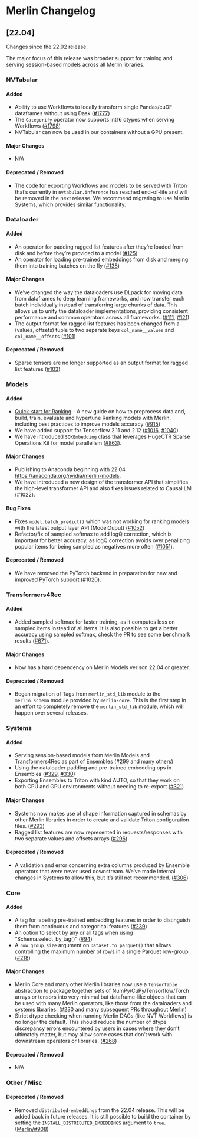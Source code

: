 # Merlin Changelog

## [22.04]

Changes since the 22.02 release.

The major focus of this release was broader support for training and serving session-based models across all Merlin libraries.

### NVTabular

#### Added

* Ability to use Workflows to locally transform single Pandas/cuDF dataframes without using Dask ([#1777](https://github.com/NVIDIA-Merlin/NVTabular/pull/1777))
* The `Categorify` operator now supports int16 dtypes when serving Workflows ([#1798](https://github.com/NVIDIA-Merlin/NVTabular/pull/1798))
* NVTabular can now be used in our containers without a GPU present.

#### Major Changes

* N/A

#### Deprecated / Removed

* The code for exporting Workflows and models to be served with Triton that’s currently in `nvtabular.inference` has reached end-of-life and will be removed in the next release. We recommend migrating to use Merlin Systems, which provides similar functionality.

### Dataloader

#### Added

* An operator for padding ragged list features after they’re loaded from disk and before they’re provided to a model ([#125](https://github.com/NVIDIA-Merlin/dataloader/pull/125))
* An operator for loading pre-trained embeddings from disk and merging them into training batches on the fly ([#138](https://github.com/NVIDIA-Merlin/dataloader/pull/138))

#### Major Changes

* We’ve changed the way the dataloaders use DLpack for moving data from dataframes to deep learning frameworks, and now transfer each batch individually instead of transferring large chunks of data. This allows us to unify the dataloader implementations, providing consistent performance and common operators across all frameworks. ([#111](https://github.com/NVIDIA-Merlin/dataloader/pull/111), [#121](https://github.com/NVIDIA-Merlin/dataloader/pull/121))
* The output format for ragged list features has been changed from a (values, offsets)  tuple to two separate keys `col_name__values` and `col_name__offsets` ([#101](https://github.com/NVIDIA-Merlin/dataloader/pull/101))

#### Deprecated / Removed

* Sparse tensors are no longer supported as an output format for ragged list features ([#103](https://github.com/NVIDIA-Merlin/dataloader/pull/103))

### Models

#### Added

* [Quick-start for Ranking](https://github.com/NVIDIA-Merlin/Merlin/blob/main/examples/quick_start/ranking.md) - A new guide on how to preprocess data and, build, train, evaluate and hypertune Ranking models with Merlin, including best practices to improve models accuracy ([#915](https://github.com/NVIDIA-Merlin/Merlin/pull/915))
* We have added support for Tensorflow 2.11 and 2.12 ([#1016](https://github.com/NVIDIA-Merlin/models/pull/1016), [#1040](https://github.com/NVIDIA-Merlin/models/pull/1040))
* We have introduced `SOKEmbedding` class that leverages HugeCTR Sparse Operations Kit for model parallelism ([#863](https://github.com/NVIDIA-Merlin/models/pull/863)).

#### Major Changes

* Publishing to Anaconda beginning with 22.04 https://anaconda.org/nvidia/merlin-models.
* We have introduced a new design of the transformer API that simplifies the high-level transformer API and also fixes issues related to Causal LM (#1022).

#### Bug Fixes

* Fixes `model.batch_predict()` which was not working for ranking models with the latest output layer API (ModelOuput) ([#1052](https://github.com/NVIDIA-Merlin/models/pull/1052))
* Refactor/fix of sampled softmax to add logQ correction, which is important for better accuracy, as logQ correction avoids over penalizing popular items for being sampled as negatives more often ([#1051](https://github.com/NVIDIA-Merlin/models/pull/1051)).

#### Deprecated / Removed

* We have removed the PyTorch backend in preparation for new and improved PyTorch support  (#1020).

### Transformers4Rec

#### Added

* Added sampled softmax for faster training, as it computes loss on sampled items instead of all items. It is also possible to get a better accuracy using sampled softmax, check the PR to see some benchmark results ([#671](https://github.com/NVIDIA-Merlin/Transformers4Rec/pull/671)).

#### Major Changes

* Now has a hard dependency on Merlin Models verison 22.04 or greater.

#### Deprecated / Removed

* Began migration of Tags from `merlin_std_lib` module to the `merlin.schema` module provided by `merlin-core`. This is the first step in an effort to completely remove the `merlin_std_lib` module, which will happen over several releases.

### Systems

#### Added
* Serving session-based models from Merlin Models and Transformers4Rec as part of Ensembles ([#299](https://github.com/NVIDIA-Merlin/systems/pull/299) and many others)
* Using the dataloader padding and pre-trained embedding ops in Ensembles ([#329](https://github.com/NVIDIA-Merlin/systems/pull/329), [#330](https://github.com/NVIDIA-Merlin/systems/pull/330))
* Exporting Ensembles to Triton with kind AUTO, so that they work on both CPU and GPU environments without needing to re-export ([#321](https://github.com/NVIDIA-Merlin/systems/pull/321))

#### Major Changes

* Systems now makes use of shape information captured in schemas by other Merlin libraries in order to create and validate Triton configuration files. ([#293](https://github.com/NVIDIA-Merlin/systems/pull/293))
* Ragged list features are now represented in requests/responses with two separate values and offsets arrays ([#296](https://github.com/NVIDIA-Merlin/systems/pull/296))

#### Deprecated / Removed

* A validation and error concerning extra columns produced by Ensemble operators that were never used downstream. We’ve made internal changes in Systems to allow this, but it’s still not recommended. ([#306](https://github.com/NVIDIA-Merlin/systems/pull/306))

### Core
#### Added
* A tag for labeling pre-trained embedding features in order to distinguish them from continuous and categorical features ([#239](https://github.com/NVIDIA-Merlin/core/pull/239))
* An option to select by any or all tags when using “Schema.select_by_tag()” ([#94](https://github.com/NVIDIA-Merlin/core/pull/94))
* A `row_group_size` argument on `Dataset.to_parquet()` that allows controlling the maximum number of rows in a single Parquet row-group ([#218](https://github.com/NVIDIA-Merlin/core/pull/218))
#### Major Changes

* Merlin Core and many other Merlin libraries now use a `TensorTable` abstraction to package together sets of NumPy/CuPy/Tensorflow/Torch arrays or tensors into very minimal but dataframe-like objects that can be used with many Merlin operators, like those from the dataloaders and systems libraries. ([#230](https://github.com/NVIDIA-Merlin/core/pull/230) and many subsequent PRs throughout Merlin)
* Strict dtype checking when running Merlin DAGs (like NVT Workflows) is no longer the default. This should reduce the number of dtype discrepancy errors encountered by users in cases where they don’t ultimately matter, but may allow some cases that don’t work with downstream operators or libraries. ([#268](https://github.com/NVIDIA-Merlin/core/pull/268)) 

#### Deprecated / Removed

* N/A

### Other / Misc

#### Deprecated / Removed
* Removed `distributed-embeddings` from the 22.04 release. This will be added back in future releases. It is still possible to build the container by setting the `INSTALL_DISTRIBUTED_EMBEDDINGS` argument to `true`. ([Merlin/#908](https://github.com/NVIDIA-Merlin/Merlin/pull/908))
